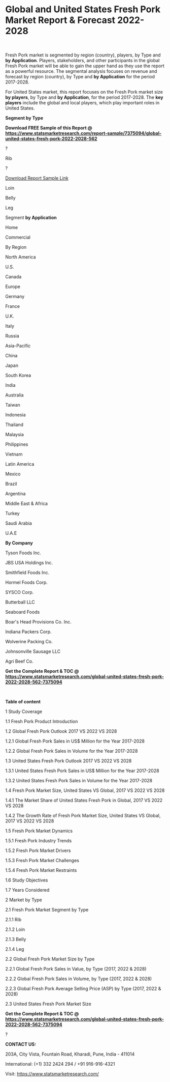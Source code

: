 <h1>Global and United States Fresh Pork Market Report & Forecast 2022-2028</h1><br/><p>Fresh Pork market is segmented by region (country), players, by Type and <strong>by Application</strong>. Players, stakeholders, and other participants in the global Fresh Pork market will be able to gain the upper hand as they use the report as a powerful resource. The segmental analysis focuses on revenue and forecast by region (country), by Type and <strong>by Application</strong> for the period 2017-2028.</p>
 
 
 
 <p>For United States market, this report focuses on the Fresh Pork market size <strong>by players</strong>, by Type and <strong>by Application</strong>, for the period 2017-2028. The <strong>key players</strong> include the global and local players, which play important roles in United States.</p>
 
 
 
 <p><strong>Segment by Type</strong></p>
 
 
 
 <div><b>Download FREE Sample of this Report @ <a href="https://www.statsmarketresearch.com/download-free-sample/7375094/global-united-states-fresh-pork-2022-2028-562">https://www.statsmarketresearch.com/report-sample/7375094/global-united-states-fresh-pork-2022-2028-562</a></b></div>
 
 
 
 <p>? </p>
 
 
 
 <p>Rib</p>
 
 
 
 <p>? </p>
 
 
 
 <p><a href="https://www.statsmarketresearch.com/download-free-sample/7375094/global-united-states-fresh-pork-2022-2028-562">Download Report Sample Link</a></p>
 
 
 
 <p>Loin</p>
 
 
 
 <p>Belly</p>
 
 
 
 <p>Leg</p>
 
 
 
 <p>Segment <strong>by Application</strong></p>
 
 
 
 <p>Home</p>
 
 
 
 <p>Commercial</p>
 
 
 
 <p>By Region</p>
 
 
 
 <p>North America</p>
 
 
 
 <p>U.S.</p>
 
 
 
 <p>Canada</p>
 
 
 
 <p>Europe</p>
 
 
 
 <p>Germany</p>
 
 
 
 <p>France</p>
 
 
 
 <p>U.K.</p>
 
 
 
 <p>Italy</p>
 
 
 
 <p>Russia</p>
 
 
 
 <p>Asia-Pacific</p>
 
 
 
 <p>China</p>
 
 
 
 <p>Japan</p>
 
 
 
 <p>South Korea</p>
 
 
 
 <p>India</p>
 
 
 
 <p>Australia</p>
 
 
 
 <p>Taiwan</p>
 
 
 
 <p>Indonesia</p>
 
 
 
 <p>Thailand</p>
 
 
 
 <p>Malaysia</p>
 
 
 
 <p>Philippines</p>
 
 
 
 <p>Vietnam</p>
 
 
 
 <p>Latin America</p>
 
 
 
 <p>Mexico</p>
 
 
 
 <p>Brazil</p>
 
 
 
 <p>Argentina</p>
 
 
 
 <p>Middle East & Africa</p>
 
 
 
 <p>Turkey</p>
 
 
 
 <p>Saudi Arabia</p>
 
 
 
 <p>U.A.E</p>
 
 
 
 <p><strong>By Company</strong></p>
 
 
 
 <p>Tyson Foods Inc.</p>
 
 
 
 <p>JBS USA Holdings Inc.</p>
 
 
 
 <p>Smithfield Foods Inc.</p>
 
 
 
 <p>Hormel Foods Corp.</p>
 
 
 
 <p>SYSCO Corp.</p>
 
 
 
 <p>Butterball LLC</p>
 
 
 
 <p>Seaboard Foods</p>
 
 
 
 <p>Boar&#39;s Head Provisions Co. Inc.</p>
 
 
 
 <p>Indiana Packers Corp.</p>
 
 
 
 <p>Wolverine Packing Co.</p>
 
 
 
 <p>Johnsonville Sausage LLC</p>
 
 
 
 <p>Agri Beef Co.</p>
 
 
 
 <div><b>Get the Complete Report & TOC @ <a href="https://www.statsmarketresearch.com/global-united-states-fresh-pork-2022-2028-562-7375094">https://www.statsmarketresearch.com/global-united-states-fresh-pork-2022-2028-562-7375094</a></b></div>
 
 
 
 <p><br />
 
 <b>Table of content</b></p>
 
 
 
 <p>1 Study Coverage<br />
 
 1.1 Fresh Pork Product Introduction<br />
 
 1.2 Global Fresh Pork Outlook 2017 VS 2022 VS 2028<br />
 
 1.2.1 Global Fresh Pork Sales in US$ Million for the Year 2017-2028<br />
 
 1.2.2 Global Fresh Pork Sales in Volume for the Year 2017-2028<br />
 
 1.3 United States Fresh Pork Outlook 2017 VS 2022 VS 2028<br />
 
 1.3.1 United States Fresh Pork Sales in US$ Million for the Year 2017-2028<br />
 
 1.3.2 United States Fresh Pork Sales in Volume for the Year 2017-2028<br />
 
 1.4 Fresh Pork Market Size, United States VS Global, 2017 VS 2022 VS 2028<br />
 
 1.4.1 The Market Share of United States Fresh Pork in Global, 2017 VS 2022 VS 2028<br />
 
 1.4.2 The Growth Rate of Fresh Pork Market Size, United States VS Global, 2017 VS 2022 VS 2028<br />
 
 1.5 Fresh Pork Market Dynamics<br />
 
 1.5.1 Fresh Pork Industry Trends<br />
 
 1.5.2 Fresh Pork Market Drivers<br />
 
 1.5.3 Fresh Pork Market Challenges<br />
 
 1.5.4 Fresh Pork Market Restraints<br />
 
 1.6 Study Objectives<br />
 
 1.7 Years Considered<br />
 
 2 Market by Type<br />
 
 2.1 Fresh Pork Market Segment by Type<br />
 
 2.1.1 Rib<br />
 
 2.1.2 Loin<br />
 
 2.1.3 Belly<br />
 
 2.1.4 Leg<br />
 
 2.2 Global Fresh Pork Market Size by Type<br />
 
 2.2.1 Global Fresh Pork Sales in Value, by Type (2017, 2022 & 2028)<br />
 
 2.2.2 Global Fresh Pork Sales in Volume, by Type (2017, 2022 & 2028)<br />
 
 2.2.3 Global Fresh Pork Average Selling Price (ASP) by Type (2017, 2022 & 2028)<br />
 
 2.3 United States Fresh Pork Market Size</p>
 
 
 
 <div><b>Get the Complete Report & TOC @ <a href="https://www.statsmarketresearch.com/global-united-states-fresh-pork-2022-2028-562-7375094">https://www.statsmarketresearch.com/global-united-states-fresh-pork-2022-2028-562-7375094</a></b></div>
 
 
 
 <p>? </p>
 
 
 
 <p><b>CONTACT US:</b><br />
 
 203A, City Vista, Fountain Road, Kharadi, Pune, India - 411014<br />
 
 International: (+1) 332 2424 294 / +91 916-916-4321<br />
 
 Visit: <a href="https://www.statsmarketresearch.com/">https://www.statsmarketresearch.com/</a></p>